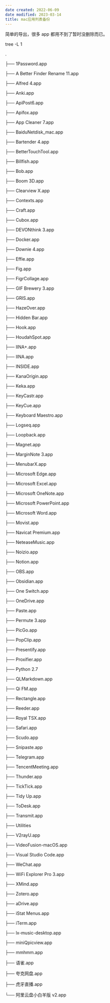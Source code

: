 ```yaml
---
date created: 2022-06-09
date modified: 2023-03-14
title: mac应用列表备份
---
```


简单的导出，很多 app 都用不到了暂时没删除而已。

tree -L 1

.

├── 1Password.app

├── A Better Finder Rename 11.app

├── Alfred 4.app

├── Anki.app

├── ApiPost6.app

├── Apifox.app

├── App Cleaner 7.app

├── BaiduNetdisk_mac.app

├── Bartender 4.app

├── BetterTouchTool.app

├── Billfish.app

├── Bob.app

├── Boom 3D.app

├── Clearview X.app

├── Contexts.app

├── Craft.app

├── Cubox.app

├── DEVONthink 3.app

├── Docker.app

├── Downie 4.app

├── Effie.app

├── Fig.app

├── FigrCollage.app

├── GIF Brewery 3.app

├── GRIS.app

├── HazeOver.app

├── Hidden Bar.app

├── Hook.app

├── HoudahSpot.app

├── IINA+.app

├── IINA.app

├── INSIDE.app

├── KanaOrigin.app

├── Keka.app

├── KeyCastr.app

├── KeyCue.app

├── Keyboard Maestro.app

├── Logseq.app

├── Loopback.app

├── Magnet.app

├── MarginNote 3.app

├── MenubarX.app

├── Microsoft Edge.app

├── Microsoft Excel.app

├── Microsoft OneNote.app

├── Microsoft PowerPoint.app

├── Microsoft Word.app

├── Movist.app

├── Navicat Premium.app

├── NeteaseMusic.app

├── Noizio.app

├── Notion.app

├── OBS.app

├── Obsidian.app

├── One Switch.app

├── OneDrive.app

├── Paste.app

├── Permute 3.app

├── PicGo.app

├── PopClip.app

├── Presentify.app

├── Proxifier.app

├── Python 2.7

├── QLMarkdown.app

├── Qi FM.app

├── Rectangle.app

├── Reeder.app

├── Royal TSX.app

├── Safari.app

├── Scudo.app

├── Snipaste.app

├── Telegram.app

├── TencentMeeting.app

├── Thunder.app

├── TickTick.app

├── Tidy Up.app

├── ToDesk.app

├── Transmit.app

├── Utilities

├── V2rayU.app

├── VideoFusion-macOS.app

├── Visual Studio Code.app

├── WeChat.app

├── WiFi Explorer Pro 3.app

├── XMind.app

├── Zotero.app

├── aDrive.app

├── iStat Menus.app

├── iTerm.app

├── lx-music-desktop.app

├── miniQpicview.app

├── mmhmm.app

├── 语雀.app

├── 夸克网盘.app

├── 虎牙直播.app

└── 阿里云盘小白羊版 v2.app
